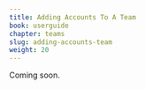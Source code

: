 ```yaml
---
title: Adding Accounts To A Team
book: userguide
chapter: teams
slug: adding-accounts-team
weight: 20
---
```

Coming soon.
